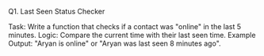 Q1. Last Seen Status Checker

Task: Write a function that checks if a contact was "online" in the last 5 minutes.
Logic: Compare the current time with their last seen time.
Example Output: "Aryan is online" or "Aryan was last seen 8 minutes ago".